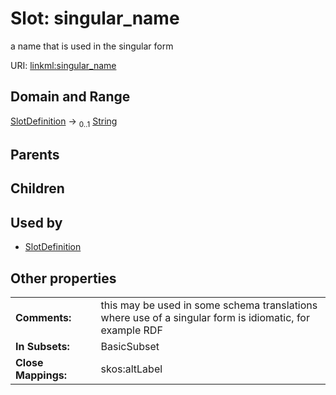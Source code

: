 
# Slot: singular_name

a name that is used in the singular form

URI: [linkml:singular_name](https://w3id.org/linkml/singular_name)


## Domain and Range

[SlotDefinition](SlotDefinition.md) &#8594;  <sub>0..1</sub> [String](types/String.md)

## Parents


## Children


## Used by

 * [SlotDefinition](SlotDefinition.md)

## Other properties

|  |  |  |
| --- | --- | --- |
| **Comments:** | | this may be used in some schema translations where use of a singular form is idiomatic, for example RDF |
| **In Subsets:** | | BasicSubset |
| **Close Mappings:** | | skos:altLabel |
